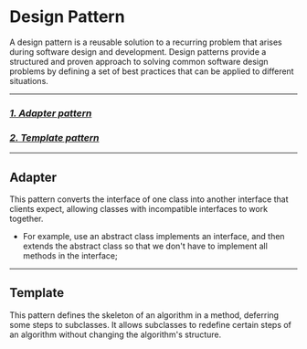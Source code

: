 # Design Pattern
A design pattern is a reusable solution to a recurring problem that arises during software design and development.
Design patterns provide a structured and proven approach to solving common software design problems by defining a set of best practices that can be applied to different situations.

---
### _[1. Adapter pattern](#Adapter)_
### _[2. Template pattern](#Template)_

---
## Adapter
This pattern converts the interface of one class into another interface that clients expect, 
allowing classes with incompatible interfaces to work together.
- For example, use an abstract class implements an interface, and then extends the abstract class so that we don't have to implement all methods in the interface;

---
## Template
This pattern defines the skeleton of an algorithm in a method, deferring some steps to subclasses. 
It allows subclasses to redefine certain steps of an algorithm without changing the algorithm's structure.